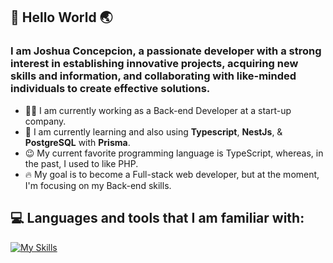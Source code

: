 ## 👋 Hello World 🌏

### I am Joshua Concepcion, a passionate developer with a strong interest in establishing innovative projects, acquiring new skills and information, and collaborating with like-minded individuals to create effective solutions.

* 👨‍💻 I am currently working as a Back-end Developer at a start-up company.
* 📖 I am currently learning and also using **Typescript**, **NestJs**, & **PostgreSQL** with **Prisma**.
* 😉 My current favorite programming language is TypeScript, whereas, in the past, I used to like PHP.
* 🔥 My goal is to become a Full-stack web developer, but at the moment, I'm focusing on my Back-end skills.

## 💻 Languages and tools that I am familiar with:

[![My Skills](https://skillicons.dev/icons?i=php,mysql,postgres,laravel,nestjs,nodejs,github,vscode,supabase,html,css,ts,js,postman,git,mongodb,prisma&perline=13)](https://skillicons.dev)
